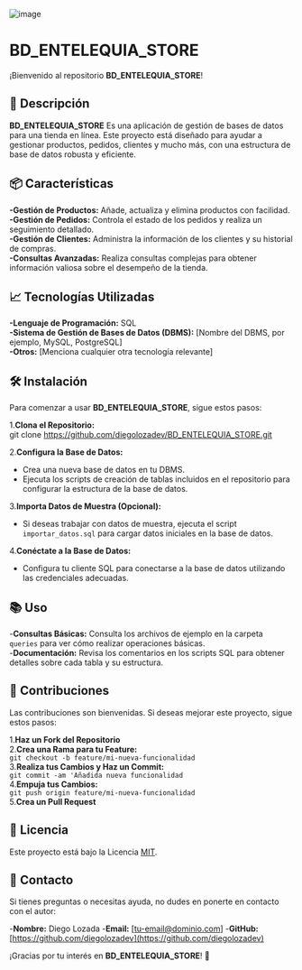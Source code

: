![image](https://github.com/user-attachments/assets/eaa6b40e-fda3-40db-9f04-0d3ffaae09b5)

# BD_ENTELEQUIA_STORE

¡Bienvenido al repositorio **BD_ENTELEQUIA_STORE**!

## 🚀 Descripción
**BD_ENTELEQUIA_STORE** 
Es una aplicación de gestión de bases de datos para una tienda en línea. Este proyecto está diseñado para ayudar a gestionar productos, pedidos, clientes y mucho más, con una estructura de base de datos robusta y eficiente.

## 📦 Características
**-Gestión de Productos:** Añade, actualiza y elimina productos con facilidad.  
**-Gestión de Pedidos:** Controla el estado de los pedidos y realiza un seguimiento detallado.  
**-Gestión de Clientes:** Administra la información de los clientes y su historial de compras.  
**-Consultas Avanzadas:** Realiza consultas complejas para obtener información valiosa sobre el desempeño de la tienda.  

## 📈 Tecnologías Utilizadas
**-Lenguaje de Programación:** SQL  
**-Sistema de Gestión de Bases de Datos (DBMS):** [Nombre del DBMS, por ejemplo, MySQL, PostgreSQL]  
**-Otros:** [Menciona cualquier otra tecnología relevante]  

## 🛠 Instalación

Para comenzar a usar **BD_ENTELEQUIA_STORE**, sigue estos pasos:  

1.**Clona el Repositorio:**  
   git clone https://github.com/diegolozadev/BD_ENTELEQUIA_STORE.git  
   
2.**Configura la Base de Datos:**   
   - Crea una nueva base de datos en tu DBMS.  
   - Ejecuta los scripts de creación de tablas incluidos en el repositorio para configurar la estructura de la base de datos.  

3.**Importa Datos de Muestra (Opcional):**   
   - Si deseas trabajar con datos de muestra, ejecuta el script `importar_datos.sql` para cargar datos iniciales en la base de datos.  

4.**Conéctate a la Base de Datos:**   
   - Configura tu cliente SQL para conectarse a la base de datos utilizando las credenciales adecuadas.  

## 📚 Uso
-**Consultas Básicas:** Consulta los archivos de ejemplo en la carpeta `queries` para ver cómo realizar operaciones básicas.  
-**Documentación:** Revisa los comentarios en los scripts SQL para obtener detalles sobre cada tabla y su estructura.  

## 🔧 Contribuciones

Las contribuciones son bienvenidas. Si deseas mejorar este proyecto, sigue estos pasos:  

1.**Haz un Fork del Repositorio**  
2.**Crea una Rama para tu Feature:**  
        `git checkout -b feature/mi-nueva-funcionalidad`  
3.**Realiza tus Cambios y Haz un Commit:**  
         `git commit -am 'Añadida nueva funcionalidad`  
4.**Empuja tus Cambios:**  
         `git push origin feature/mi-nueva-funcionalidad`  
5.**Crea un Pull Request**  

## 📄 Licencia

Este proyecto está bajo la Licencia [MIT](LICENSE).  

## 🤝 Contacto

Si tienes preguntas o necesitas ayuda, no dudes en ponerte en contacto con el autor:

-**Nombre:** Diego Lozada
-**Email:** [tu-email@dominio.com]
-**GitHub:** [https://github.com/diegolozadev](https://github.com/diegolozadev)

¡Gracias por tu interés en **BD_ENTELEQUIA_STORE**! 🚀

